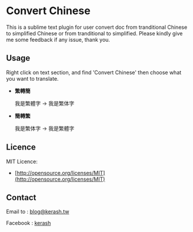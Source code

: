 # Convert Chinese
This is a sublime text plugin for user convert doc from tranditional Chinese to simplified Chinese or from tranditional to simplified.
Please kindly give me some feedback if any issue, thank you.

## Usage
Right click on text section, and find 'Convert Chinese'
then choose what you want to translate.

* **繁轉簡**

    我是繁體字 -> 我是繁体字

* **簡轉繁**

    我是繁体字 -> 我是繁體字


## Licence

MIT Licence:

* [http://opensource.org/licenses/MIT](http://opensource.org/licenses/MIT)

## Contact 

Email to : [blog@kerash.tw](mailto:blog@kerash.tw)

Facebook : [kerash](http://www.facebook.com/kerash)